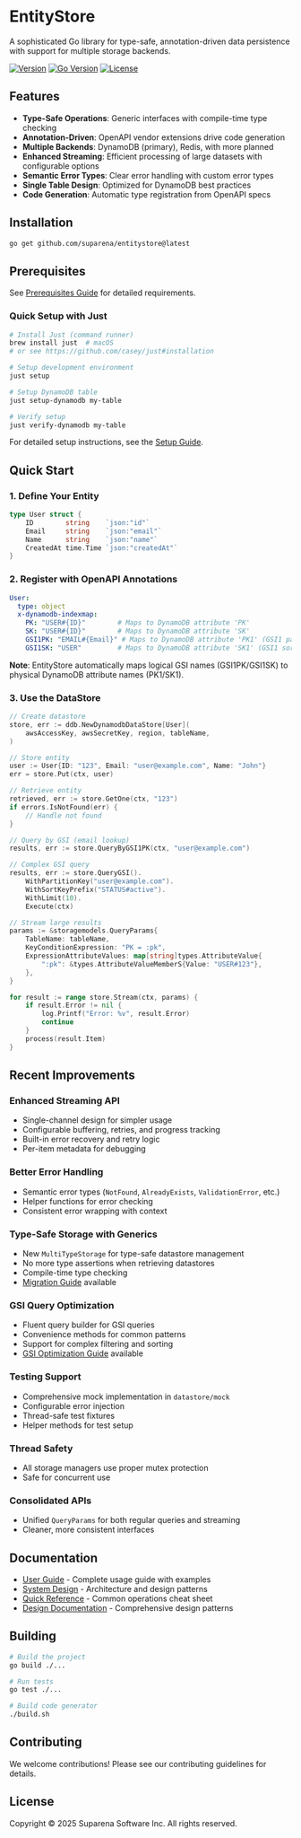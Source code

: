 # EntityStore

A sophisticated Go library for type-safe, annotation-driven data persistence with support for multiple storage backends.

[![Version](https://img.shields.io/badge/version-0.2.2-blue.svg)](CHANGELOG.md)
[![Go Version](https://img.shields.io/badge/go-%3E%3D1.21-blue.svg)](go.mod)
[![License](https://img.shields.io/badge/license-Apache%202.0-green.svg)](LICENSE)

## Features

- **Type-Safe Operations**: Generic interfaces with compile-time type checking
- **Annotation-Driven**: OpenAPI vendor extensions drive code generation
- **Multiple Backends**: DynamoDB (primary), Redis, with more planned
- **Enhanced Streaming**: Efficient processing of large datasets with configurable options
- **Semantic Error Types**: Clear error handling with custom error types
- **Single Table Design**: Optimized for DynamoDB best practices
- **Code Generation**: Automatic type registration from OpenAPI specs

## Installation

```bash
go get github.com/suparena/entitystore@latest
```

## Prerequisites

See [Prerequisites Guide](docs/PREREQUISITES.md) for detailed requirements.

### Quick Setup with Just

```bash
# Install Just (command runner)
brew install just  # macOS
# or see https://github.com/casey/just#installation

# Setup development environment
just setup

# Setup DynamoDB table
just setup-dynamodb my-table

# Verify setup
just verify-dynamodb my-table
```

For detailed setup instructions, see the [Setup Guide](docs/SETUP_GUIDE.md).

## Quick Start

### 1. Define Your Entity

```go
type User struct {
    ID        string    `json:"id"`
    Email     string    `json:"email"`
    Name      string    `json:"name"`
    CreatedAt time.Time `json:"createdAt"`
}
```

### 2. Register with OpenAPI Annotations

```yaml
User:
  type: object
  x-dynamodb-indexmap:
    PK: "USER#{ID}"        # Maps to DynamoDB attribute 'PK'
    SK: "USER#{ID}"        # Maps to DynamoDB attribute 'SK'
    GSI1PK: "EMAIL#{Email}" # Maps to DynamoDB attribute 'PK1' (GSI1 partition key)
    GSI1SK: "USER"         # Maps to DynamoDB attribute 'SK1' (GSI1 sort key)
```

**Note**: EntityStore automatically maps logical GSI names (GSI1PK/GSI1SK) to physical DynamoDB attribute names (PK1/SK1).

### 3. Use the DataStore

```go
// Create datastore
store, err := ddb.NewDynamodbDataStore[User](
    awsAccessKey, awsSecretKey, region, tableName,
)

// Store entity
user := User{ID: "123", Email: "user@example.com", Name: "John"}
err = store.Put(ctx, user)

// Retrieve entity
retrieved, err := store.GetOne(ctx, "123")
if errors.IsNotFound(err) {
    // Handle not found
}

// Query by GSI (email lookup)
results, err := store.QueryByGSI1PK(ctx, "user@example.com")

// Complex GSI query
results, err := store.QueryGSI().
    WithPartitionKey("user@example.com").
    WithSortKeyPrefix("STATUS#active").
    WithLimit(10).
    Execute(ctx)

// Stream large results
params := &storagemodels.QueryParams{
    TableName: tableName,
    KeyConditionExpression: "PK = :pk",
    ExpressionAttributeValues: map[string]types.AttributeValue{
        ":pk": &types.AttributeValueMemberS{Value: "USER#123"},
    },
}

for result := range store.Stream(ctx, params) {
    if result.Error != nil {
        log.Printf("Error: %v", result.Error)
        continue
    }
    process(result.Item)
}
```

## Recent Improvements

### Enhanced Streaming API
- Single-channel design for simpler usage
- Configurable buffering, retries, and progress tracking
- Built-in error recovery and retry logic
- Per-item metadata for debugging

### Better Error Handling
- Semantic error types (`NotFound`, `AlreadyExists`, `ValidationError`, etc.)
- Helper functions for error checking
- Consistent error wrapping with context

### Type-Safe Storage with Generics
- New `MultiTypeStorage` for type-safe datastore management
- No more type assertions when retrieving datastores
- Compile-time type checking
- [Migration Guide](docs/MIGRATION_GUIDE.md) available

### GSI Query Optimization
- Fluent query builder for GSI queries
- Convenience methods for common patterns
- Support for complex filtering and sorting
- [GSI Optimization Guide](docs/GSI_OPTIMIZATION_GUIDE.md) available

### Testing Support
- Comprehensive mock implementation in `datastore/mock`
- Configurable error injection
- Thread-safe test fixtures
- Helper methods for test setup

### Thread Safety
- All storage managers use proper mutex protection
- Safe for concurrent use

### Consolidated APIs
- Unified `QueryParams` for both regular queries and streaming
- Cleaner, more consistent interfaces

## Documentation

- [User Guide](docs/USER_GUIDE.md) - Complete usage guide with examples
- [System Design](docs/SYSTEM_DESIGN.md) - Architecture and design patterns
- [Quick Reference](docs/entitystore-quick-reference.md) - Common operations cheat sheet
- [Design Documentation](docs/entitystore-design.md) - Comprehensive design patterns

## Building

```bash
# Build the project
go build ./...

# Run tests
go test ./...

# Build code generator
./build.sh
```

## Contributing

We welcome contributions! Please see our contributing guidelines for details.

## License

Copyright © 2025 Suparena Software Inc. All rights reserved.